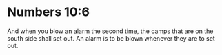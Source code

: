 # Numbers 10:6

And when you blow an alarm the second time, the camps that are on the south side shall set out. An alarm is to be blown whenever they are to set out.
